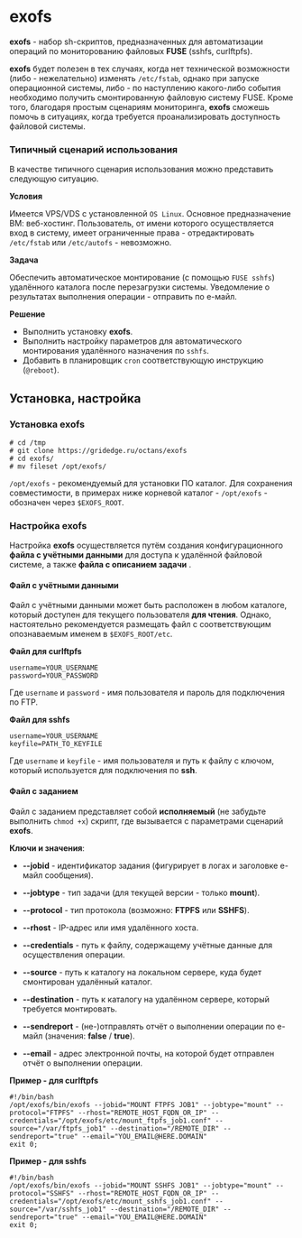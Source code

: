 # exofs

**exofs** - набор sh-скриптов, предназначенных для автоматизации операций по мониторованию файловых **FUSE** (sshfs, curlftpfs).

**exofs** будет полезен в тех случаях, когда нет технической возможности (либо - нежелательно) изменять `/etc/fstab`, однако при запуске операционной системы, либо - по наступлению какого-либо события необходимо получить смонтированную файловую систему FUSE. Кроме того, благодаря простым сценариям мониторинга, **exofs** сможешь помочь в ситуациях, когда требуется проанализировать доступность файловой системы.

### Типичный сценарий использования

В качестве типичного сценария использования можно представить следующую ситуацию. 

**Условия**

Имеется VPS/VDS с установленной `OS Linux`. Основное предназначение ВМ: веб-хостинг. Пользователь, от имени которого осуществляется вход в систему, имеет ограниченные права - отредактировать `/etc/fstab` или `/etc/autofs` - невозможно.

**Задача**

Обеспечить автоматическое монтирование (с помощью `FUSE sshfs`) удалённого каталога после перезагрузки системы. Уведомление о результатах выполнения операции - отправить по е-майл. 

**Решение**

- Выполнить установку **exofs**.
- Выполнить настройку параметров для автоматического монтирования удалённого назначения по  `sshfs`. 
- Добавить в планировщик `cron` соответствующую инструкцию (`@reboot`).

## Установка, настройка

### Установка exofs

```
# cd /tmp
# git clone https://gridedge.ru/octans/exofs
# cd exofs/
# mv fileset /opt/exofs/
```
`/opt/exofs` - рекомендуемый для установки ПО каталог. Для сохранения совместимости, в примерах ниже корневой каталог - `/opt/exofs` - обозначен через `$EXOFS_ROOT`. 

### Настройка exofs

Настройка **exofs** осуществляется путём создания конфигурационного **файла с учётными данными** для доступа к удалённой файловой системе, а также **файла с описанием задачи** .

#### Файл с учётными данными

Файл с учётными данными может быть расположен в любом каталоге, который доступен для текущего пользователя __для чтения__. Однако, настоятельно рекомендуется размещать файл с соответствующим опознаваемым именем в `$EXOFS_ROOT/etc`. 

**Файл для curlftpfs**

```
username=YOUR_USERNAME
password=YOUR_PASSWORD
```
Где `username` и `password` - имя пользователя и пароль для подключения по FTP.

**Файл для sshfs**

```
username=YOUR_USERNAME
keyfile=PATH_TO_KEYFILE
```

Где `username` и `keyfile` - имя пользователя и путь к файлу с ключом, который используется для подключения по **ssh**.

#### Файл с заданием

Файл с заданием представляет собой **исполняемый** (не забудьте выполнить `chmod +x`) скрипт, где вызывается с параметрами сценарий **exofs**.

**Ключи и значения**:

- **--jobid** - идентификатор задания (фигурирует в логах и заголовке е-майл сообщения).

- **--jobtype** - тип задачи (для текущей версии - только **mount**).

- **--protocol** - тип протокола (возможно: **FTPFS** или **SSHFS**).

- **--rhost** - IP-адрес или имя удалённого хоста.

- **--credentials** - путь к файлу, содержащему учётные данные для осуществления операции.

- **--source** - путь к каталогу на локальном сервере, куда будет смонтирован удалённый каталог.

- **--destination** - путь к каталогу на удалённом сервере, который требуется монтировать.

- **--sendreport** - (не-)отправлять отчёт о выполнении операции по е-майл (значения: **false** / **true**).

- **--email** - адрес электронной почты, на которой будет отправлен отчёт о выполнении операции.


**Пример - для curlftpfs**

```
#!/bin/bash
/opt/exofs/bin/exofs --jobid="MOUNT FTPFS JOB1" --jobtype="mount" --protocol="FTPFS" --rhost="REMOTE_HOST_FQDN_OR_IP" --credentials="/opt/exofs/etc/mount_ftpfs_job1.conf" --source="/var/ftpfs_job1" --destination="/REMOTE_DIR" --sendreport="true" --email="YOU_EMAIL@HERE.DOMAIN"
exit 0;
```

**Пример - для sshfs**

```
#!/bin/bash
/opt/exofs/bin/exofs --jobid="MOUNT SSHFS JOB1" --jobtype="mount" --protocol="SSHFS" --rhost="REMOTE_HOST_FQDN_OR_IP" --credentials="/opt/exofs/etc/mount_sshfs_job1.conf" --source="/var/sshfs_job1" --destination="/REMOTE_DIR" --sendreport="true" --email="YOU_EMAIL@HERE.DOMAIN"
exit 0;
```

